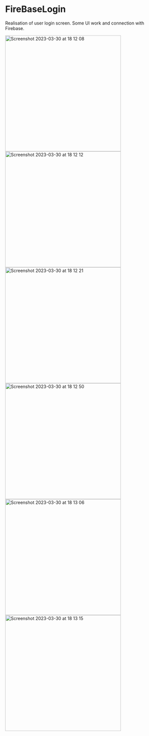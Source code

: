 # FireBaseLogin

Realisation of user login screen. Some UI work and connection with Firebase.


<img width="371" alt="Screenshot 2023-03-30 at 18 12 08" src="https://user-images.githubusercontent.com/105043706/228882944-8ba99f8c-5dcc-4b00-bd57-9f623a5a5ae2.png">
<img width="371" alt="Screenshot 2023-03-30 at 18 12 12" src="https://user-images.githubusercontent.com/105043706/228882951-b4114a75-02e3-406a-a7fb-e8f429caee3b.png">
<img width="371" alt="Screenshot 2023-03-30 at 18 12 21" src="https://user-images.githubusercontent.com/105043706/228882953-faf9f96c-87fe-4370-9bc3-7f796b286543.png">
<img width="371" alt="Screenshot 2023-03-30 at 18 12 50" src="https://user-images.githubusercontent.com/105043706/228882957-cd3268ff-d969-47de-b145-5df492faa43b.png">
<img width="371" alt="Screenshot 2023-03-30 at 18 13 06" src="https://user-images.githubusercontent.com/105043706/228882962-abddfbf4-4a06-4302-bc12-4bc626048771.png">
<img width="371" alt="Screenshot 2023-03-30 at 18 13 15" src="https://user-images.githubusercontent.com/105043706/228882965-1d147c09-40da-4f9d-a433-3a42bfdd82f5.png">
